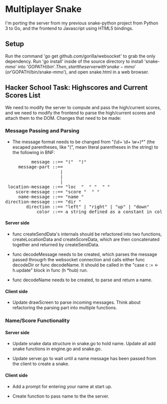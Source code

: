 # Multiplayer Snake

I'm porting the server from my previous snake-python project from Python 3 to Go, and the frontend to Javascript using HTML5 bindings.

## Setup

Run the command 'go get github.com/gorilla/websocket' to grab the only dependency. Run 'go install' inside of the source directory to install 'snake-mmo' into '$GOPATH/bin'. Then, start the server with 'snake-mmo' (or '$GOPATH/bin/snake-mmo'), and open snake.html in a web browser.

## Hacker School Task: Highscores and Current Scores List

We need to modify the server to compute and pass the high/current scores, and we need to modify the frontend to parse the high/current scores and attach them to the DOM. Changes that need to be made:

### Message Passing and Parsing
* The message format needs to be changed from "\(\d+ \d+ \w+\)*" (the escaped parentheses, like "\(", mean literal parentheses in the string) to the following in BNF:
<pre>
          message ::== "(" <message-part> ")"
     message-part ::== <location-message> 
                     | <score-message>
                     | <name-message>
                     | <direction-message>
 location-message ::== "loc  " <number> " " <number> " " <color>
    score-message ::== "score " <string> " " <number>
     name-message ::== "name " <string>
direction-message ::== "dir " <direction>
        direction ::== "left" | "right" | "up" | "down"
            color ::== a string defined as a constant in color.go</pre>

#### Server side

* func createSendData's internals should be refactored into two functions, createLocationData and createScoreData, which are then concatenated together and returned by createSendData.

* func decodeMessage needs to be created, which parses the message passed througrh the websocket connection and calls either func decodeDir or func decodeName. It should be called in the "case c := <-h.update" block in func (h *hub) run.

* func decodeName needs to be created, to parse and return a name.

#### Client side

* Update drawScreen to parse incoming messages. Think about refactoring the parsing part into multiple functions.

### Name/Score Functionality

#### Server side

* Update snake data structure in snake.go to hold name. Update all add snake functions in engine.go and snake.go.

* Update server.go to wait until a name message has been passed from the client to create a snake.

#### Client side

* Add a prompt for entering your name at start up.

* Create function to pass name to the the server.
